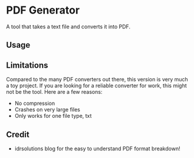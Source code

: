 # PDF Generator

A tool that takes a text file and converts it into PDF. 

## Usage

## Limitations
Compared to the many PDF converters out there, this version is very much a toy project. If you are looking for a reliable converter for work, this might not be the tool. Here are a few reasons:
* No compression
* Crashes on very large files
* Only works for one file type, txt

## Credit
* idrsolutions blog for the easy to understand PDF format breakdown!





